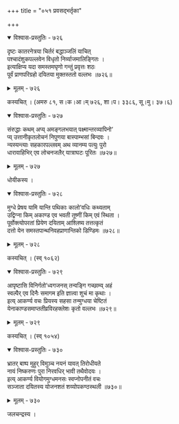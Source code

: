 +++
title = "०५१ प्रवसद्भर्तृका"

+++



<details open><summary>विश्वास-प्रस्तुतिः - ७२६</summary>

दृष्टः कातरनेत्रया चिर्तरं बद्धाञ्जलिं याचित्  
पश्चादंशुकपल्लवेन विधृतो निर्व्याजमालिङ्गितः ।  
इत्याक्षिप्य यदा समस्तमघृणो गन्तुं प्रवृत्तः शठः  
पूर्वं प्राणपरिग्रहो दयितया मुक्तस्ततो वल्लभः ॥७२६॥
</details>

<details><summary>मूलम् - ७२६</summary>

दृष्टः कातरनेत्रया चिर्तरं बद्धाञ्जलिं याचित्  
पश्चादंशुकपल्लवेन विधृतो निर्व्याजमालिङ्गितः ।  
इत्याक्षिप्य यदा समस्तमघृणो गन्तुं प्रवृत्तः शठः  
पूर्वं प्राणपरिग्रहो दयितया मुक्तस्ततो वल्लभः ॥७२६॥
</details>


कस्यचित् । (अमरु ८१, स।क।आ।म् ७२६, शा।प। ३३८६, सू।मु। ३७।६)  



<details open><summary>विश्वास-प्रस्तुतिः - ७२७</summary>

संरुद्धाः कथम् अप्य् अमङ्गलभयात् पक्ष्मान्तरव्यापिनो’  
प्य् उत्तानीकृतलोचनं निपुणया बास्पाम्भसां बिन्दवः ।  
न्यस्यन्त्याः सहकारपल्लवम् अथ व्यानम्य पत्युः पुरो  
धारावाहिभिर् एव लोचनजलैर् यात्राघटः पूरितः ॥७२७॥
</details>

<details><summary>मूलम् - ७२७</summary>

संरुद्धाः कथम् अप्य् अमङ्गलभयात् पक्ष्मान्तरव्यापिनो’  
प्य् उत्तानीकृतलोचनं निपुणया बास्पाम्भसां बिन्दवः ।  
न्यस्यन्त्याः सहकारपल्लवम् अथ व्यानम्य पत्युः पुरो  
धारावाहिभिर् एव लोचनजलैर् यात्राघटः पूरितः ॥७२७॥
</details>


धोयीकस्य ।  



<details open><summary>विश्वास-प्रस्तुतिः - ७२८</summary>

मुग्धे प्रेषय यामि यान्ति पथिकाः कालो’वधिः कथ्यताम्  
उद्विग्ना किम् अकाण्ड एव भवती तूष्णीं किम् एवं स्थिता ।  
पूर्वोक्त्योपरतां प्रियेण दयिताम् आश्लिष्य तत्तत्कृतं  
दत्तो येन समस्तपान्थनिवहप्राणान्तिको डिण्डिमः ॥७२८॥
</details>

<details><summary>मूलम् - ७२८</summary>

मुग्धे प्रेषय यामि यान्ति पथिकाः कालो’वधिः कथ्यताम्  
उद्विग्ना किम् अकाण्ड एव भवती तूष्णीं किम् एवं स्थिता ।  
पूर्वोक्त्योपरतां प्रियेण दयिताम् आश्लिष्य तत्तत्कृतं  
दत्तो येन समस्तपान्थनिवहप्राणान्तिको डिण्डिमः ॥७२८॥
</details>


कस्यचित् । (स्व् १०६२)  



<details open><summary>विश्वास-प्रस्तुतिः - ७२९</summary>

आपृष्टासि विनिर्गतो’ध्वगजनस् तन्वङ्गि गच्छाम्य् अहं   
स्वल्पैर् एव दिनैः समागम इति ज्ञात्वा शुचं मा कृथाः ।  
इत्य् आकर्ण्य वचः प्रियस्य सहसा तन्मुग्धया चेष्टितं   
येनाकाण्डसमाप्ततीव्रविरहक्लेशः कृतो वल्लभः ॥७२९॥
</details>

<details><summary>मूलम् - ७२९</summary>

आपृष्टासि विनिर्गतो’ध्वगजनस् तन्वङ्गि गच्छाम्य् अहं   
स्वल्पैर् एव दिनैः समागम इति ज्ञात्वा शुचं मा कृथाः ।  
इत्य् आकर्ण्य वचः प्रियस्य सहसा तन्मुग्धया चेष्टितं   
येनाकाण्डसमाप्ततीव्रविरहक्लेशः कृतो वल्लभः ॥७२९॥
</details>


कस्यचित् । (स्व् १०५४)  



<details open><summary>विश्वास-प्रस्तुतिः - ७३०</summary>

भ्रातर् बाष्प मुहुर् विमुञ्च नयनं यावत् तिरोधीयते  
नायं निष्करुणः पुरा निरवधिर् भावी तथैवोदयः ।  
इत्य् आकर्ण्य वियोगमुग्धमनसः स्वप्नोपनीतं वचः   
सञ्जाता दयितस्य योजनशतं शय्योपकण्ठस्थली ॥७३०॥
</details>

<details><summary>मूलम् - ७३०</summary>

भ्रातर् बाष्प मुहुर् विमुञ्च नयनं यावत् तिरोधीयते  
नायं निष्करुणः पुरा निरवधिर् भावी तथैवोदयः ।  
इत्य् आकर्ण्य वियोगमुग्धमनसः स्वप्नोपनीतं वचः   
सञ्जाता दयितस्य योजनशतं शय्योपकण्ठस्थली ॥७३०॥
</details>


जलचन्द्रस्य ।  

